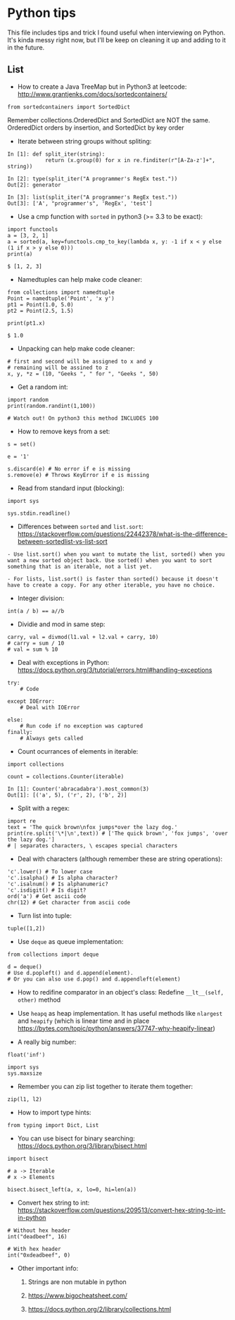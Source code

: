 # Python tips

This file includes tips and trick I found useful when interviewing on Python. It's kinda messy right now, but I'll be keep on cleaning it up and adding to it in the future.

## List

- How to create a Java TreeMap but in Python3 at leetcode: http://www.grantjenks.com/docs/sortedcontainers/

```
from sortedcontainers import SortedDict
```

Remember collections.OrderedDict and SortedDict are NOT the same. OrderedDict orders by insertion, and SortedDict by key order

- Iterate between string groups without spliting:
```
In [1]: def split_iter(string):
            return (x.group(0) for x in re.finditer(r"[A-Za-z']+", string))

In [2]: type(split_iter("A programmer's RegEx test."))
Out[2]: generator

In [3]: list(split_iter("A programmer's RegEx test."))
Out[3]: ['A', "programmer's", 'RegEx', 'test']
```

- Use a cmp function with `sorted` in python3 (>= 3.3 to be exact):

```
import functools
a = [3, 2, 1]
a = sorted(a, key=functools.cmp_to_key(lambda x, y: -1 if x < y else (1 if x > y else 0)))
print(a)

$ [1, 2, 3]
```

- Namedtuples can help make code cleaner:

```
from collections import namedtuple
Point = namedtuple('Point', 'x y')
pt1 = Point(1.0, 5.0)
pt2 = Point(2.5, 1.5)

print(pt1.x)

$ 1.0
```

- Unpacking can help make code cleaner:

```
# first and second will be assigned to x and y 
# remaining will be assined to z 
x, y, *z = (10, "Geeks ", " for ", "Geeks ", 50) 
```

- Get a random int:

```
import random
print(random.randint(1,100))

# Watch out! On python3 this method INCLUDES 100
```

- How to remove keys from a set:

```
s = set()

e = '1'

s.discard(e) # No error if e is missing
s.remove(e) # Throws KeyError if e is missing
```

- Read from standard input (blocking):

```
import sys

sys.stdin.readline()
```

- Differences between `sorted` and `list.sort`: https://stackoverflow.com/questions/22442378/what-is-the-difference-between-sortedlist-vs-list-sort

```
- Use list.sort() when you want to mutate the list, sorted() when you want a new sorted object back. Use sorted() when you want to sort something that is an iterable, not a list yet.

- For lists, list.sort() is faster than sorted() because it doesn't have to create a copy. For any other iterable, you have no choice.
```

- Integer division:

```
int(a / b) == a//b
```

- Dividie and mod in same step:

```
carry, val = divmod(l1.val + l2.val + carry, 10)
# carry = sum / 10
# val = sum % 10
```

- Deal with exceptions in Python: https://docs.python.org/3/tutorial/errors.html#handling-exceptions
```
try:
    # Code

except IOError:
    # Deal with IOError

else:
    # Run code if no exception was captured
finally:
    # Always gets called
```

- Count ocurrances of elements in iterable:

```
import collections

count = collections.Counter(iterable)

In [1]: Counter('abracadabra').most_common(3)
Out[1]: [('a', 5), ('r', 2), ('b', 2)]
```

- Split with a regex:
```
import re
text = 'The quick brown\nfox jumps*over the lazy dog.'
print(re.split('\*|\n',text)) # ['The quick brown', 'fox jumps', 'over the lazy dog.'] 
# | separates characters, \ escapes special characters
```

- Deal with characters (although remember these are string operations):
```
'c'.lower() # To lower case
'c'.isalpha() # Is alpha character?
'c'.isalnum() # Is alphanumeric?
'c'.isdigit() # Is digit?
ord('a') # Get ascii code
chr(12) # Get character from ascii code
```

- Turn list into tuple:
```
tuple([1,2])
```

- Use `deque` as queue implementation:
```
from collections import deque

d = deque()
# Use d.popleft() and d.append(element).
# Or you can also use d.pop() and d.appendleft(element)
```

- How to redifine comparator in an object's class: Redefine `__lt__(self, other)` method

- Use `heapq` as heap implementation. It has useful methods like `nlargest` and `heapify` (which is linear time and in place https://bytes.com/topic/python/answers/37747-why-heapify-linear)

- A really big number:

```
float('inf')

import sys
sys.maxsize
```
- Remember you can zip list together to iterate them together:
```
zip(l1, l2)
```

- How to import type hints:
```
from typing import Dict, List
```

- You can use bisect for binary searching: https://docs.python.org/3/library/bisect.html
```
import bisect

# a -> Iterable
# x -> Elements

bisect.bisect_left(a, x, lo=0, hi=len(a))
```

- Convert hex string to int: https://stackoverflow.com/questions/209513/convert-hex-string-to-int-in-python
```
# Without hex header
int("deadbeef", 16)

# With hex header
int("0xdeadbeef", 0)
```

- Other important info:

    1. Strings are non mutable in python

    2. https://www.bigocheatsheet.com/

    3. https://docs.python.org/2/library/collections.html